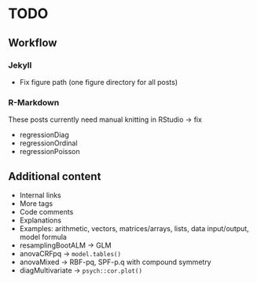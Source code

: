 TODO
=========================

Workflow
-------------------------

### Jekyll

 * Fix figure path (one figure directory for all posts)

### R-Markdown

These posts currently need manual knitting in RStudio -> fix

 * regressionDiag
 * regressionOrdinal
 * regressionPoisson

Additional content
-------------------------

 * Internal links
 * More tags
 * Code comments
 * Explanations
 * Examples: arithmetic, vectors, matrices/arrays, lists, data input/output, model formula
 * resamplingBootALM -> GLM
 * anovaCRFpq -> `model.tables()`
 * anovaMixed -> RBF-pq, SPF-p.q with compound symmetry
 * diagMultivariate -> `psych::cor.plot()`
